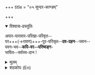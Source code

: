 +++
title = "०५ सुन्दर-काण्डम्"

+++



<details open><summary>विश्वास-प्रस्तुतिः</summary>

अपार-पारावार-परिखा-परिवृत--  
पर+++(→रावण)+++-पुर-परिसृत--**दव-दहन**--जवन--  
पवन-भव--**कपि-वर--परिष्वङ्ग**-  
भावित--सर्वस्व-दान !  
</details>

<details><summary>मूलम्</summary>

अपार-पारावार-परिखा-परिवृत--  
पर+++(→रावण)+++-पुर-परिसृत--**दव-दहन**--जवन--  
पवन-भव--**कपि-वर--परिष्वङ्ग**-  
भावित--सर्वस्व-दान !  
</details>


<details><summary>शठकोपः (En)</summary>

Raama's power to bless one with every kind of Iswaryam including Moksham is covered by Swami Desikan here.

O Lord, who embraced HanumAn with joy over the good tidings of locating Sita's place of incarceration by the evil RAvaNA and for bringing back the KaNaiAzhi as Sita’s token of her love for Raama! Hail to Thee! Hail to Thee! You expressed your special affection to the successful HanumAn, who jumped over the ocean with great velocity. That ocean served as a formidable moat for the kingdom of RAvaNA to prevent anyone from entering the kingdom with ease. You held Hanuman tightly in your arm for returning safely with good news after setting the city of Lankha on fire with audacity and giving RAvaNA a taste of things to come. The fire set by HanumAn spread like wild fire and destroyed a significant section of the capital of RAvaNA. You were so proud of HanumAn for his heroic deeds that you embraced him affectionately and through that embrace conferred on him every type of wealth and blessings (Sarvasva DhAna).
</details>

